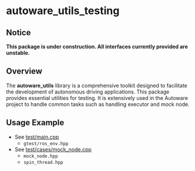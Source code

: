 # autoware_utils_testing

## Notice

**This package is under construction. All interfaces currently provided are unstable.**

## Overview

The **autoware_utils** library is a comprehensive toolkit designed to facilitate the development of autonomous driving applications.
This package provides essential utilities for testing.
It is extensively used in the Autoware project to handle common tasks such as handling executor and mock node.

## Usage Example

- See [test/main.cpp](./test/main.cpp)
  - `gtest/ros_env.hpp`
- See [test/cases/mock_node.cpp](./test/cases/mock_node.cpp)
  - `mock_node.hpp`
  - `spin_thread.hpp`
